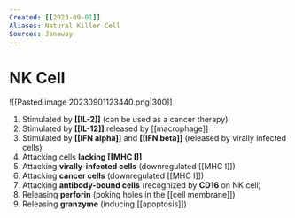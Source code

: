 ```yaml
---
Created: [[2023-09-01]]
Aliases: Natural Killer Cell
Sources: Janeway
---
```

# NK Cell
![[Pasted image 20230901123440.png|300]]


1. Stimulated by **[[IL-2]]**
   (can be used as a cancer therapy)
2. Stimulated by **[[IL-12]]** released by [[macrophage]]
3. Stimulated by **[[IFN alpha]]** and **[[IFN beta]]** 
   (released by virally infected cells)
4. Attacking cells **lacking [[MHC I]]**
5. Attacking **virally-infected cells**
   (downregulated [[MHC I]])
6. Attacking **cancer cells**
   (downregulated [[MHC I]])
7. Attacking **antibody-bound cells**
   (recognized by **CD16** on NK cell)
8. Releasing **perforin**
   (poking holes in the [[cell membrane]])
9. Releasing **granzyme**
   (inducing [[apoptosis]])
